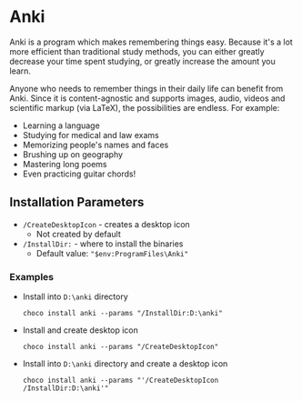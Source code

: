 

# Anki
Anki is a program which makes remembering things easy. Because it's a lot more efficient than traditional study methods, you can either greatly decrease your time spent studying, or greatly increase the amount you learn. 

Anyone who needs to remember things in their daily life can benefit from Anki. Since it is content-agnostic and supports images, audio, videos and scientific markup (via LaTeX), the possibilities are endless.
For example:
* Learning a language
* Studying for medical and law exams
* Memorizing people's names and faces
* Brushing up on geography
* Mastering long poems
* Even practicing guitar chords!

## Installation Parameters
* `/CreateDesktopIcon` - creates a desktop icon
    - Not created by default
* `/InstallDir:` - where to install the binaries
  - Default value: `"$env:ProgramFiles\Anki"`

### Examples
* Install into `D:\anki` directory
  ```
  choco install anki --params "/InstallDir:D:\anki"
  ```
* Install and create desktop icon
  ```
  choco install anki --params "/CreateDesktopIcon"
  ```
* Install into `D:\anki` directory and create a desktop icon
  ```
  choco install anki --params "'/CreateDesktopIcon /InstallDir:D:\anki'"
  ```